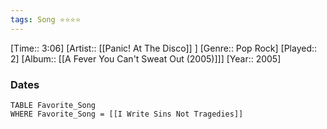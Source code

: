 ```yaml
---
tags: Song ⭐⭐⭐⭐ 
---
```

[Time:: 3:06]
[Artist:: [[Panic! At The Disco]] ]
[Genre:: Pop Rock]
[Played:: 2]
[Album:: [[A Fever You Can't Sweat Out (2005)]]]
[Year:: 2005]
### Dates
````dataview
TABLE Favorite_Song
WHERE Favorite_Song = [[I Write Sins Not Tragedies]]
````